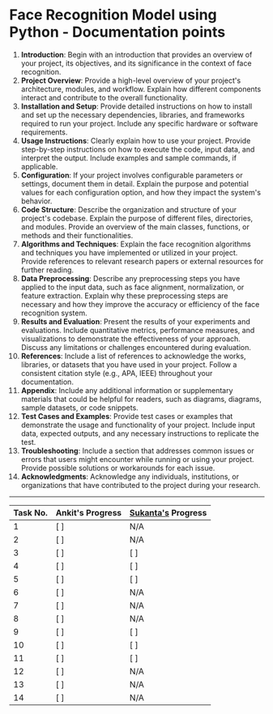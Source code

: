 # Face Recognition Model using Python - Documentation points

1. **Introduction**: Begin with an introduction that provides an overview of your project, its objectives, and its significance in the context of face recognition.
2. **Project Overview**: Provide a high-level overview of your project's architecture, modules, and workflow. Explain how different components interact and contribute to the overall functionality.
3. **Installation and Setup**: Provide detailed instructions on how to install and set up the necessary dependencies, libraries, and frameworks required to run your project. Include any specific hardware or software requirements.
4. **Usage Instructions**: Clearly explain how to use your project. Provide step-by-step instructions on how to execute the code, input data, and interpret the output. Include examples and sample commands, if applicable.
5. **Configuration**: If your project involves configurable parameters or settings, document them in detail. Explain the purpose and potential values for each configuration option, and how they impact the system's behavior.
6. **Code Structure**: Describe the organization and structure of your project's codebase. Explain the purpose of different files, directories, and modules. Provide an overview of the main classes, functions, or methods and their functionalities.
7. **Algorithms and Techniques**: Explain the face recognition algorithms and techniques you have implemented or utilized in your project. Provide references to relevant research papers or external resources for further reading.
8. **Data Preprocessing**: Describe any preprocessing steps you have applied to the input data, such as face alignment, normalization, or feature extraction. Explain why these preprocessing steps are necessary and how they improve the accuracy or efficiency of the face recognition system.
9. **Results and Evaluation**: Present the results of your experiments and evaluations. Include quantitative metrics, performance measures, and visualizations to demonstrate the effectiveness of your approach. Discuss any limitations or challenges encountered during evaluation.
10. **References**: Include a list of references to acknowledge the works, libraries, or datasets that you have used in your project. Follow a consistent citation style (e.g., APA, IEEE) throughout your documentation.
11. **Appendix**: Include any additional information or supplementary materials that could be helpful for readers, such as diagrams, diagrams, sample datasets, or code snippets.
12. **Test Cases and Examples**: Provide test cases or examples that demonstrate the usage and functionality of your project. Include input data, expected outputs, and any necessary instructions to replicate the test.
13. **Troubleshooting**: Include a section that addresses common issues or errors that users might encounter while running or using your project. Provide possible solutions or workarounds for each issue.
14. **Acknowledgments**: Acknowledge any individuals, institutions, or organizations that have contributed to the project during your research.

---

| Task No. | Ankit's Progress | [Sukanta's](https://github.com/su1nta) Progress |
| -------- | ---------------- | ----------------------------------------------- |
| 1 | [ ] | N/A |
| 2 | [ ] | N/A |
| 3 | [ ] | [ ] |
| 4 | [ ] | [ ] |
| 5 | [ ] | [ ] |
| 6 | [ ] | N/A |
| 7 | [ ] | N/A |
| 8 | [ ] | N/A |
| 9 | [ ] | [ ] |
| 10 | [ ] | [ ] |
| 11 | [ ] | [ ] |
| 12 | [ ] | N/A |
| 13 | [ ] | N/A |
| 14 | [ ] | N/A |
